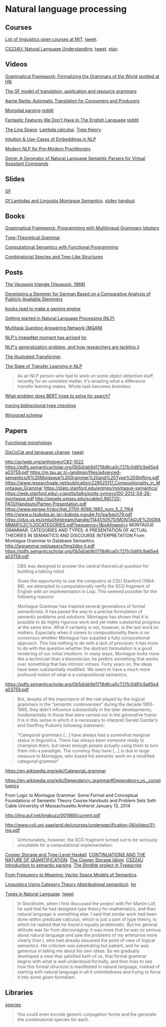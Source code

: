 # Natural language processing

## Courses

[List of linguistics open courses at MIT](https://ocw.mit.edu/courses/find-by-topic/#cat=humanities&subcat=linguistics). [tweet](https://twitter.com/SHASS4Students/status/1070415012135661569).

[CS224U: Natural Language Understanding](https://www.youtube.com/playlist?list=PLoROMvodv4rObpMCir6rNNUlFAn56Js20). [tweet](https://twitter.com/ChrisGPotts/status/1141493048821501952). [plan](http://web.stanford.edu/class/cs224u/).

## Videos

[Grammatical Framework: Formalizing the Grammars of the World](https://www.youtube.com/watch?v=x1LFbDQhbso) [spotted at HN](https://news.ycombinator.com/item?id=14535187)

[The GF model of translation: application and resource grammars](https://www.youtube.com/watch?v=2Kadepyd_PM)

[Aarne Ranta: Automatic Translation for Consumers and Producers](https://www.youtube.com/watch?v=An-AmFScw1o)

[Monoidal parsing](https://www.youtube.com/watch?v=Txf7swrcLYs) [reddit](https://www.reddit.com/r/haskell/comments/75as61/monoidal_parsing_edward_kmett_scala_world/)

[Fantastic Features We Don't Have In The English Language](https://www.youtube.com/watch?v=QYlVJlmjLEc&t=1m47s) [reddit](https://www.reddit.com/r/haskell/comments/75c3j8/linguist_tom_scott_on_absolute_direction_and/)

[The Ling Space](https://www.youtube.com/channel/UCdZcGRaBV-VRRyU4t6Ur0mw). [Lambda calculus](https://www.youtube.com/watch?v=BwWQDzXBuwg). [Type theory](https://www.youtube.com/watch?v=CWE9ycOxCEQ).

[Intuition & Use-Cases of Embeddings in NLP](https://www.infoq.com/presentations/nlp-word-embedding)

[Modern NLP for Pre-Modern Practitioners](https://www.infoq.com/presentations/nlp-practitioners/)

[Genie: A Generator of Natural Language Semantic Parsers for Virtual Assistant Commands](https://www.youtube.com/watch?v=B4bUBh16Kdg)

## Slides

[GF](https://t.co/exnVH2rabH)

[Of Lambdas and Linguists Montague Semantics](https://twitter.com/kowey/status/1159255306771132422). [slides](https://erickow.com/talks/haskell-montague-2019.pdf) [handout](https://erickow.com/talks/haskell-montague-2019-handout.pdf)

## Books

[Grammatical Framework: Programming with Multilingual Grammars](https://www.goodreads.com/book/show/11963071-grammatical-framework) [lobsters](https://lobste.rs/s/gsafb7/ask_type_systems_natural_languages#c_umq6pl)

[Type-Theoretical Grammar](https://www.goodreads.com/book/show/16809758-type-theoretical-grammar)

[Computational Semantics with Functional Programming](https://www.goodreads.com/book/show/9479651-computational-semantics-with-functional-programming)

[Combinatorial Species and Tree-Like Structures](https://www.goodreads.com/book/show/919397.Combinatorial_Species_and_Tree_Like_Structures)

## Posts

[The Vauquois triangle (Vauquois, 1968)](https://www.researchgate.net/figure/239924880_fig1_Figure-22-The-Vauquois-triangle-Vauquois-1968)

[Developing a Stemmer for German Based on a Comparative Analysis of Publicly Available Stemmers](https://hackage.haskell.org/package/stemmer-german-0.1.1.1)

[books read to make a gaming engine](https://news.ycombinator.com/item?id=16403219)

[Getting started in Natural Language Processing (NLP)](https://monkeylearn.com/blog/getting-started-in-natural-language-processing-nlp/)

[Multitask Question Answering Network (MQAN)](https://einstein.ai/research/the-natural-language-decathlon)

[NLP's ImageNet moment has arrived](https://thegradient.pub/nlp-imagenet/) [hn](https://news.ycombinator.com/item?id=17489564)

[NLP's generalization problem, and how researchers are tackling it](https://thegradient.pub/frontiers-of-generalization-in-natural-language-processing/)

[The Illustrated Transformer](https://jalammar.github.io/illustrated-transformer/).

[The State of Transfer Learning in NLP](https://news.ycombinator.com/item?id=20755923)

> As an NLP person who had to work on some object detection stuff recently for an unrelated matter, it's amazing what a difference transfer learning makes. Whole task becomes brainless.

[What problem does BERT hope to solve for search?](https://opensourceconnections.com/blog/2019/12/18/bert-and-search-relevance-part2-dense-vs-sparse/)

[tracing bidirectional type checking](https://twitter.com/balalaika_bot/status/1366706021679292417)

[Winograd schema](https://en.wikipedia.org/wiki/Winograd_schema_challenge)

## Papers

[Functional morphology](http://www.cse.chalmers.se/alumni/markus/FM/document/FM_tutorial_1.0.pdf)

[DisCoCat and language change](https://arxiv.org/abs/1811.11041). [tweet](https://twitter.com/JadeMasterMath/status/1069802913755684864).

http://aclweb.org/anthology/C82-1022
https://pdfs.semanticscholar.org/0b5d/ab9d1718d6ca0c7211c0d81c9a65e4a03759.pdf
https://m.tau.ac.il/~landman/files/advanced-semantics/6%20Montague%20Grammar%20and%20Type%20Shifting.pdf
https://www.researchgate.net/publication/228525117_Compositionality_in_Montague_Grammar
https://plato.stanford.edu/entries/montague-semantics/
https://web.stanford.edu/~cgpotts/talks/potts-symsys100-2012-04-26-montague.pdf
http://people.umass.edu/scable/LING720-FA13/Handouts/Partee-Presentation.pdf
https://www.persee.fr/doc/hel_0750-8069_1983_num_5_2_1164
http://www.u.tsukuba.ac.jp/~kubota.yusuke.fn/lsa/bach79.pdf
https://idus.us.es/xmlui/bitstream/handle/11441/50570/MONTAGUE%20GRAMMAR%2C%20CATEGORIES.pdf?sequence=1&isAllowed=y 
MONTAGUE GRAMMAR, CATEGORIES AND TYPES: A PRESENTATION OF ACTUAL THEORIES IN SEMANTICS AND DISCOURSE INTERPRETATION
From Montague Grammar to Database Semantics http://lagrammar.net/papers/fmg2dbs-li.pdf
https://pdfs.semanticscholar.org/0b5d/ab9d1718d6ca0c7211c0d81c9a65e4a03759.pdf
> DBS was designed to answer the central theoretical question for building a talking robot

> Given the opportunity to use the computers at CSLI Stanford (1984-86), we attempted to computationally verify the SCG fragment of English with an implementation in Lisp. This seemed possible for the following reasons

> Montague Grammar has inspired several generations of formal semanticists. It
has paved the way to a precise formulation of semantic problems and solutions.
Montague has shown that it is possible to do highly rigorous work and yet make
substantial progress at the same time. What it certainly is not, however, is the
last word on matters. Especially when it comes to compositionality there is no
consensus whether Montague has supplied a fully compositional approach. This
has nothing to do with a lack of precision; it has more to do with the question
whether the abstract formulation is a good rendering of our initial intuitions. In
many ways, Montague looks more like a technician than a theoretician; he prefers
something that works over something that has intrinsic virtues. Forty years on, the
ideas have been substantially modified. We seem to have a much more profound
notion of what is a compositional semantics.

https://pdfs.semanticscholar.org/0b5d/ab9d1718d6ca0c7211c0d81c9a65e4a03759.pdf

> But, despite of the importance of the role played by the logical grammars
in the “semantic controversies” during the decade 1955-1965, they
didn’t influence substantially in the later developments, fundamentally in
those that were carried out in the generative frame. It is in this sense in
which it is necessary to interpret Gerald Gazdar’s and Geoffrey Pullum’s
following statement:

> “Categorial grammars [...] have always had a somewhat marginal status in linguistics.
There has always been someone ready to champion them, but never enough people
actually using them to turn them into a paradigm. The currency they have [...] is due in
large measure to Montague, who based his semantic work on a modified categorial
grammar” 

https://en.wikipedia.org/wiki/Categorial_grammar

https://en.wikipedia.org/wiki/Dependency_grammar#Dependency_vs._constituency

From Logic to Montague Grammar:
Some Formal and Conceptual Foundations of Semantic Theory
Course Handouts and Problem Sets
Seth Cable
University of Massachusetts Amherst
January 13, 2014

http://ling.auf.net/lingbuzz/001989/current.pdf

http://www.coli.uni-saarland.de/courses/underspecification-06/slides/01-mg.pdf

> Unfortunately, however, the SCG fragment turned out to be seriously unsuitable for a computational implementation.

[Cooper Storage and Type-Level Haskell](https://adrummond.net/posts/cooper). [CONTINUATIONS AND THE NATURE OF QUANTIFICATION](https://www.nyu.edu/projects/barker/barker-continuations.pdf). [The Cooper Storage Idiom](https://home.uni-leipzig.de/gkobele/files/papers/Kobele16CooperStorageIdiom.pdf). [CS224U Introduction to semantic parsing](https://web.stanford.edu/class/cs224u/materials/cs224u-2015-intro-semparse.pdf). [The Shrdlite project in Typescript](http://chalmersgu-ai-course.github.io/shrdlite.html).


[From Frequency to Meaning: Vector Space Models of Semantics](https://www.microsoft.com/en-us/research/wp-content/uploads/2017/07/jair10.pdf).

[Linguistics Using Category Theory (distributional semantics)](https://golem.ph.utexas.edu/category/2018/02/linguistics_using_category_the.html). [hn](https://news.ycombinator.com/item?id=20755722)

[Types in Natural Language](https://golem.ph.utexas.edu/category/2020/02/types_in_natural_language.html). [tweet](https://twitter.com/DiazCarrete/status/1227679034219335680)

> In Stockholm, when I first discussed the project with Per Martin-Löf, he said that he had designed type theory for mathematics, and than natural language is something else. I said that similar work had been done within predicate calculus, which is just a part of type theory, to which he replied that he found it equally problematic. But his general attitude was far from discouraging: it was more that he was so serious about natural language and saw the problems of my enterprise more clearly than I, who had already assumed the point of view of logical semantics. His criticism was penetrating but patient, and he was generous in telling me about his own ideas. So we gradually developed a view that satisfied both of us, that formal grammar begins with what is well understood formally, and then tries to see how this formal structure is manifested in natural language, instead of starting with natural language in all it unlimitedness and trying to force it into some given formalism.

## Libraries

[species](http://hackage.haskell.org/package/species)

> You could even encode generic conjugation forms and the generate the combinatorial species for each.